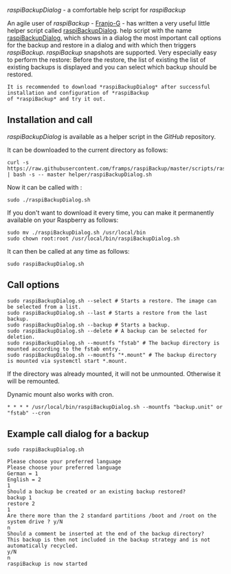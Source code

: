 *raspiBackupDialog* - a comfortable help script for *raspiBackup*

An agile user of *raspiBackup* - [Franjo-G](https://github.com/franjo-G) - has written a very useful little helper script called [raspiBackupDialog](https://github.com/franjo-G).
help script with the name [raspiBackupDialog](https://github.com/framps/raspiBackup/blob/master/helper/raspiBackupDialog.sh), which shows in a dialog
the most important call options for the backup and restore in a dialog and with
which then triggers *raspiBackup*. *raspiBackup* snapshots are supported. Very
especially easy to perform the restore: Before the restore, the list of existing
the list of existing backups is displayed and you can select which backup
should be restored.

``` admonish info title="Note"
It is recommended to download *raspiBackupDialog* after successful installation and configuration of *raspiBackup
of *raspiBackup* and try it out.
```

## Installation and call

*raspiBackupDialog* is available as a helper script in the *GitHub* repository.

It can be downloaded to the current directory as follows:

```
curl -s https://raw.githubusercontent.com/framps/raspiBackup/master/scripts/raspiBackupDownloadFromGit.sh | bash -s -- master helper/raspiBackupDialog.sh
```

Now it can be called with :

```
sudo ./raspiBackupDialog.sh
```

If you don't want to download it every time, you can make it permanently available on your Raspberry as follows:

```
sudo mv ./raspiBackupDialog.sh /usr/local/bin
sudo chown root:root /usr/local/bin/raspiBackupDialog.sh
```

It can then be called at any time as follows:

```
sudo raspiBackupDialog.sh
```


## Call options

```
sudo raspiBackupDialog.sh --select # Starts a restore. The image can be selected from a list.
sudo raspiBackupDialog.sh --last # Starts a restore from the last backup.
sudo raspiBackupDialog.sh --backup # Starts a backup.
sudo raspiBackupDialog.sh --delete # A backup can be selected for deletion.
sudo raspiBackupDialog.sh --mountfs "fstab" # The backup directory is mounted according to the fstab entry.
sudo raspiBackupDialog.sh --mountfs "*.mount" # The backup directory is mounted via systemctl start *.mount.
```

If the directory was already mounted, it will not be unmounted. Otherwise it will be remounted.

Dynamic mount also works with cron.

```
* * * * /usr/local/bin/raspiBackupDialog.sh --mountfs "backup.unit" or "fstab" --cron
```

## Example call dialog for a backup

```
sudo raspiBackupDialog.sh

Please choose your preferred language
Please choose your preferred language
German = 1
English = 2
1
Should a backup be created or an existing backup restored?
backup 1
restore 2
1
Are there more than the 2 standard partitions /boot and /root on the system drive ? y/N
n
Should a comment be inserted at the end of the backup directory?
This backup is then not included in the backup strategy and is not automatically recycled.
y/N
n
raspiBackup is now started
```

[.status]: translated
[.source]: https://www.linux-tips-and-tricks.de/de/raspibackupcategoried/637-raspibackupdialog-ein-komfortables-hilfsscript-fuer-raspibackup
[.source]: https://www.linux-tips-and-tricks.de/en/raspibackupcategorye/642-raspibackupdialog-a-convenient-helper-script-for-raspibackup


